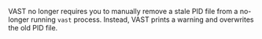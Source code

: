 VAST no longer requires you to manually remove a stale PID file from a no-longer
running `vast` process. Instead, VAST prints a warning and overwrites the old
PID file.
